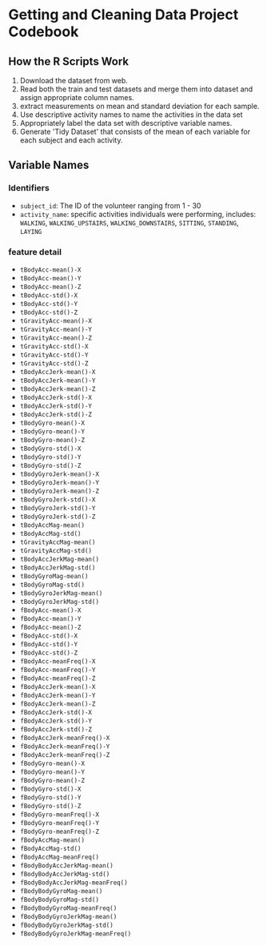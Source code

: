 # Getting and Cleaning Data Project Codebook


## How the R Scripts Work 

1. Download the dataset from web.
2. Read both the train and test datasets and merge them into dataset and assign appropriate column names.
3. extract measurements on mean and standard deviation for each sample.
4. Use descriptive activity names to name the activities in the data set
5. Appropriately label the data set with descriptive variable names. 
6. Generate 'Tidy Dataset' that consists of the mean of each variable for each subject and each activity.
 
       
## Variable Names 


### Identifiers
* `subject_id`: The ID of the volunteer ranging from 1 - 30
* `activity_name`: specific activities individuals were performing, includes: `WALKING`, `WALKING_UPSTAIRS`, `WALKING_DOWNSTAIRS`, `SITTING`, `STANDING`, `LAYING`

### feature detail
* `tBodyAcc-mean()-X`
* `tBodyAcc-mean()-Y`
* `tBodyAcc-mean()-Z`
* `tBodyAcc-std()-X`
* `tBodyAcc-std()-Y`
* `tBodyAcc-std()-Z`
* `tGravityAcc-mean()-X`
* `tGravityAcc-mean()-Y`
* `tGravityAcc-mean()-Z`
* `tGravityAcc-std()-X`
* `tGravityAcc-std()-Y`
* `tGravityAcc-std()-Z`
* `tBodyAccJerk-mean()-X`
* `tBodyAccJerk-mean()-Y`
* `tBodyAccJerk-mean()-Z`
* `tBodyAccJerk-std()-X`
* `tBodyAccJerk-std()-Y`
* `tBodyAccJerk-std()-Z`
* `tBodyGyro-mean()-X`
* `tBodyGyro-mean()-Y`
* `tBodyGyro-mean()-Z`
* `tBodyGyro-std()-X`
* `tBodyGyro-std()-Y`
* `tBodyGyro-std()-Z`
* `tBodyGyroJerk-mean()-X`
* `tBodyGyroJerk-mean()-Y`
* `tBodyGyroJerk-mean()-Z`
* `tBodyGyroJerk-std()-X`
* `tBodyGyroJerk-std()-Y`
* `tBodyGyroJerk-std()-Z`
* `tBodyAccMag-mean()`
* `tBodyAccMag-std()`
* `tGravityAccMag-mean()`
* `tGravityAccMag-std()`
* `tBodyAccJerkMag-mean()`
* `tBodyAccJerkMag-std()`
* `tBodyGyroMag-mean()`
* `tBodyGyroMag-std()`
* `tBodyGyroJerkMag-mean()`
* `tBodyGyroJerkMag-std()`
* `fBodyAcc-mean()-X`
* `fBodyAcc-mean()-Y`
* `fBodyAcc-mean()-Z`
* `fBodyAcc-std()-X`
* `fBodyAcc-std()-Y`
* `fBodyAcc-std()-Z`
* `fBodyAcc-meanFreq()-X`
* `fBodyAcc-meanFreq()-Y`
* `fBodyAcc-meanFreq()-Z`
* `fBodyAccJerk-mean()-X`
* `fBodyAccJerk-mean()-Y`
* `fBodyAccJerk-mean()-Z`
* `fBodyAccJerk-std()-X`
* `fBodyAccJerk-std()-Y`
* `fBodyAccJerk-std()-Z`
* `fBodyAccJerk-meanFreq()-X`
* `fBodyAccJerk-meanFreq()-Y`
* `fBodyAccJerk-meanFreq()-Z`
* `fBodyGyro-mean()-X`
* `fBodyGyro-mean()-Y`
* `fBodyGyro-mean()-Z`
* `fBodyGyro-std()-X`
* `fBodyGyro-std()-Y`
* `fBodyGyro-std()-Z`
* `fBodyGyro-meanFreq()-X`
* `fBodyGyro-meanFreq()-Y`
* `fBodyGyro-meanFreq()-Z`
* `fBodyAccMag-mean()`
* `fBodyAccMag-std()`
* `fBodyAccMag-meanFreq()`
* `fBodyBodyAccJerkMag-mean()`
* `fBodyBodyAccJerkMag-std()`
* `fBodyBodyAccJerkMag-meanFreq()`
* `fBodyBodyGyroMag-mean()`
* `fBodyBodyGyroMag-std()`
* `fBodyBodyGyroMag-meanFreq()`
* `fBodyBodyGyroJerkMag-mean()`
* `fBodyBodyGyroJerkMag-std()`
* `fBodyBodyGyroJerkMag-meanFreq()`
